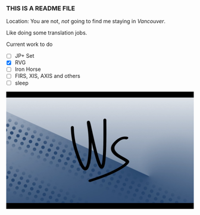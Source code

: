 ### THIS IS A README FILE
Location: You are not, *not* going to find me staying in *Vancouver*.

Like doing some translation jobs.

Current work to do
- [ ] JP+ Set
- [x] RVG
- [ ] Iron Horse
- [ ] FIRS, XIS, AXIS and others
- [ ] sleep

![Background](background.png)
<!---      
WenSimEHRP/WenSimEHRP is a ✨ special ✨ repository because its `README.md` (this file) appears on your GitHub profile.
You can click the Preview link to take a look at your changes.
--->
